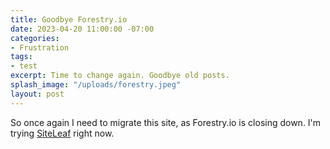 ```yaml
---
title: Goodbye Forestry.io
date: 2023-04-20 11:00:00 -07:00
categories:
- Frustration
tags:
- test
excerpt: Time to change again. Goodbye old posts.
splash_image: "/uploads/forestry.jpeg"
layout: post
---
```

So once again I need to migrate this site, as Forestry.io is closing down.
I'm trying [SiteLeaf](https://www.siteleaf.com/) right now.